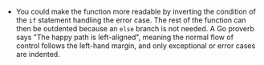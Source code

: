 - You could make the function more readable by inverting the condition of the `if` statement handling the error case. 
The rest of the function can then be outdented because an `else` branch is not needed. A Go proverb 
says "The happy path is left-aligned", meaning the normal flow of control follows the left-hand margin, and only 
exceptional or error cases are indented.
